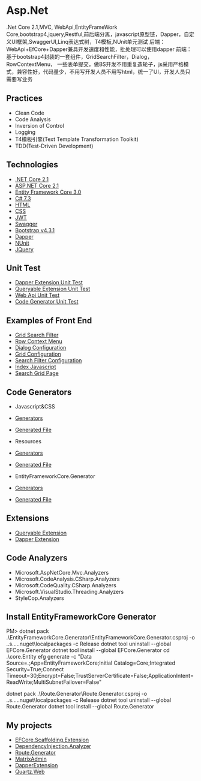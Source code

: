 # Asp.Net
.Net Core 2.1,MVC, WebApi,EntityFrameWork Core,bootstrap4,jquery,Restful,前后端分离，javascript原型链，Dapper，自定义UI框架,SwaggerUI,Linq表达式树，T4模板,NUnit单元测试
后端：WebApi+EfCore+Dapper兼具开发速度和性能，批处理可以使用dapper 
前端：基于bootstrap4封装的一套组件，GridSearchFilter，Dialog，RowContextMenu，
一些表单提交，做BS开发不用重复造轮子，js采用严格模式，兼容性好，代码量少，不用写开发人员不用写html，统一了UI，开发人员只需要写业务

## Practices

* Clean Code
* Code Analysis
* Inversion of Control
* Logging
* T4模板引擎(Text Template Transformation Toolkit)
* TDD(Test-Driven Development)

## Technologies

* [.NET Core 2.1](https://dotnet.microsoft.com/download)
* [ASP.NET Core 2.1](https://docs.microsoft.com/en-us/aspnet/core)
* [Entity Framework Core 3.0](https://docs.microsoft.com/en-us/ef/core)
* [C# 7.3](https://docs.microsoft.com/en-us/dotnet/csharp)
* [HTML](https://www.w3schools.com/html)
* [CSS](https://www.w3schools.com/css)
* [JWT](https://jwt.io)
* [Swagger](https://swagger.io)
* [Bootstrap v4.3.1](https://www.bootcss.com)
* [Dapper](https://github.com/StackExchange/Dapper)
* [NUnit](https://github.com/nunit/nunit)
* [JQuery](http://jquery.com/)

## Unit Test

* [Dapper Extension Unit Test](https://github.com/188867052/Asp.Net/blob/master/UnitTest/Dapper/UnitTest.cs)
* [Queryable Extension Unit Test](https://github.com/188867052/Asp.Net/blob/master/UnitTest/Filter/UnitTest.cs)
* [Web Api Unit Test](https://github.com/188867052/Asp.Net/blob/master/UnitTest/Api/UnitTest.cs)
* [Code Generator Unit Test](https://github.com/188867052/Asp.Net/blob/master/UnitTest/CodeGenerator/UnitTest.cs)

## Examples of Front End

* [Grid Search Filter](https://github.com/188867052/Asp.Net/blob/37fc5e0a587a0dc6feb816d3b462864b0153cc43/Core.Models/Administration/User/UserPostModel.cs)
* [Row Context Menu](https://github.com/188867052/Asp.Net/blob/01cdb009e38bc051669fb74e65f6700d9a0571c5/Core.Mvc/Areas/Administration/ViewConfiguration/Role/RoleRowContextMenu.cs)
* [Dialog Configuration](https://github.com/188867052/Asp.Net/blob/df337c0918b7b7f8c0a6e7e9d853cc2f7f0ebb8b/Core.Mvc/Areas/Administration/ViewConfiguration/User/EditUserDialogConfiguration.cs)
* [Grid Configuration](https://github.com/188867052/Asp.Net/blob/df337c0918b7b7f8c0a6e7e9d853cc2f7f0ebb8b/Core.Mvc/Areas/Administration/ViewConfiguration/Role/RoleViewConfiguration.cs)
* [Search Filter Configuration](https://github.com/188867052/Asp.Net/blob/df337c0918b7b7f8c0a6e7e9d853cc2f7f0ebb8b/Core.Mvc/Areas/Administration/SearchFilterConfigurations/UserSearchFilterConfiguration.cs)
* [Index Javascript](https://github.com/188867052/Asp.Net/blob/master/Core.Mvc/wwwroot/js/User/index.js)
* [Search Grid Page](https://github.com/188867052/Asp.Net/blob/d7d949f8974b3dc4b8d37ae67123c4dc581c6ed3/Core.Mvc/Areas/Administration/ViewConfiguration/User/UserIndex.cs)

## Code Generators

* Javascript&CSS
* [Generators](https://github.com/188867052/Asp.Net/blob/master/Core.Mvc/Resource.Generated.tt)
* [Generated File](https://github.com/188867052/Asp.Net/blob/master/Core.Mvc/Resource.Generated.cs)

* Resources
* [Generators](https://github.com/188867052/Asp.Net/blob/master/Core.Resource/Resource.Generated.tt)
* [Generated File](https://github.com/188867052/Asp.Net/blob/master/Core.Resource/Resource.Generated.cs)

* EntityFrameworkCore.Generator
* [Generators](https://github.com/188867052/Asp.Net/tree/master/EntityFrameworkCore.Generator)
* [Generated File](https://github.com/188867052/Asp.Net/tree/master/Core.Entity/Data)

## Extensions

* [Queryable Extension](https://github.com/188867052/Asp.Net/blob/c601b87ed46d60a5989bc66539d9553d2ca7a4a8/Core.Extension/QueryableExtension.cs)
* [Dapper Extension](https://github.com/188867052/Asp.Net/tree/master/Core.Extension/Dapper)

## Code Analyzers

* Microsoft.AspNetCore.Mvc.Analyzers
* Microsoft.CodeAnalysis.CSharp.Analyzers
* Microsoft.CodeQuality.CSharp.Analyzers
* Microsoft.VisualStudio.Threading.Analyzers
* StyleCop.Analyzers

## Install EntityFrameworkCore Generator

PM>
 dotnet pack .\EntityFrameworkCore.Generator\EntityFrameworkCore.Generator.csproj -o ..s\..\..\.nuget\localpackages -c Release
 dotnet tool uninstall --global EFCore.Generator
 dotnet tool install --global EFCore.Generator
 cd .\core.Entity
 efg generate -c "Data Source=.;App=EntityFrameworkCore;Initial Catalog=Core;Integrated Security=True;Connect Timeout=30;Encrypt=False;TrustServerCertificate=False;ApplicationIntent=ReadWrite;MultiSubnetFailover=False"


 dotnet pack .\Route.Generator\Route.Generator.csproj -o ..s\..\..\.nuget\localpackages -c Release
 dotnet tool uninstall --global Route.Generator
 dotnet tool install --global Route.Generator

## My projects
* [EFCore.Scaffolding.Extension](https://github.com/188867052/EFCore.Scaffolding.Extension)
* [DependencyInjection.Analyzer](https://github.com/188867052/DependencyInjection.Analyzer)
* [Route.Generator](https://github.com/188867052/Route.Generator)
* [MatrixAdmin](https://github.com/188867052/MatrixAdmin)
* [DapperExtension](https://github.com/188867052/DapperExtension)
* [Quartz.Web](https://github.com/188867052/Quartz.Web)
